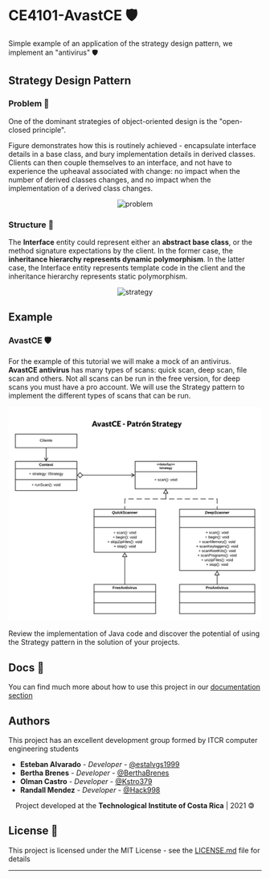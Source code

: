 # CE4101-AvastCE 🛡

Simple example of an application of the strategy design pattern, we implement an "antivirus" 🛡

## Strategy Design Pattern 

### Problem 📛

One of the dominant strategies of object-oriented design is the "open-closed principle".

Figure demonstrates how this is routinely achieved - encapsulate interface details in a base class, and bury implementation details in derived classes. Clients can then couple themselves to an interface, and not have to experience the upheaval associated with change: no impact when the number of derived classes changes, and no impact when the implementation of a derived class changes.
<p align="center">
<img src="https://sourcemaking.com/files/v2/content/patterns/Strategy1.png?id=61b26a5a2f69fe4a7416"
     alt="problem"/>
 </p>

### Structure 🧩 

The **Interface** entity could represent either an **abstract base class**, or the method signature expectations by the client. In the former case, the **inheritance hierarchy represents dynamic polymorphism**. In the latter case, the Interface entity represents template code in the client and the inheritance hierarchy represents static polymorphism.

<p align="center">
<img src="https://sourcemaking.com/files/v2/content/patterns/Strategy_.png?id=786363dbbdb04e551aa8"
     alt="strategy"/>
 </p>

## Example

### AvastCE 🛡

For the example of this tutorial we will make a mock of an antivirus. **AvastCE antivirus** has many types of scans: quick scan, deep scan, file scan and others.
Not all scans can be run in the free version, for deep scans you must have a pro account.
We will use the Strategy pattern to implement the different types of scans that can be run.

<p align="center">
<img src="https://github.com/ce-box/CE4101-AvastCE/blob/master/docs/CE4101-T6-Diagrama%20AvastCE%20.png"
     alt="example"
     width="620"/>
</p>

Review the implementation of Java code and discover the potential of using the Strategy pattern in the solution of your projects.

## Docs 📖

You can find much more about how to use this project in our [documentation section](https://github.com/ce-box/CE4101-AvastCE/tree/master/docs)

## Authors

This project has an excellent development group formed by ITCR computer engineering students

* **Esteban Alvarado** - *Developer* - [@estalvgs1999](https://github.com/estalvgs1999)
* **Bertha Brenes** - *Developer* - [@BerthaBrenes](https://github.com/BerthaBrenes)
* **Olman Castro** - *Developer* - [@Kstro379](https://github.com/Kstro379)
* **Randall Mendez** - *Developer* - [@Hack998](https://github.com/Hack998)

<p align="center"> Project developed at the <b>Technological Institute of Costa Rica</b> | 2021 🄯</p>


## License 📄

This project is licensed under the MIT License - see the [LICENSE.md](https://github.com/ce-box/CE4101-AvastCE/blob/master/LICENSE) file for details

---

